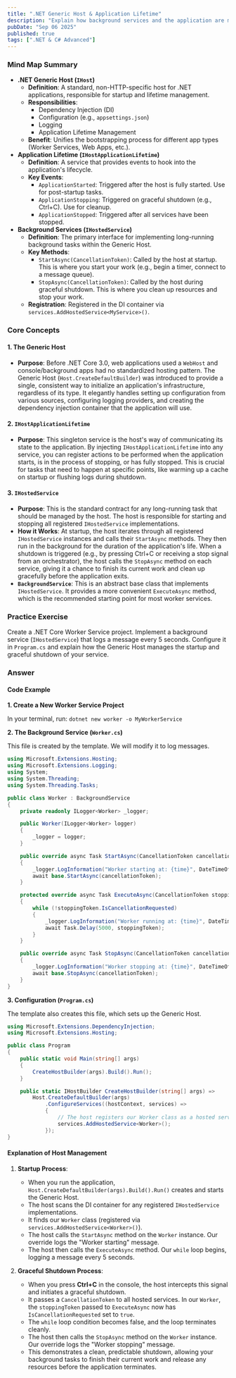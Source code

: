 ```yaml
---
title: ".NET Generic Host & Application Lifetime"
description: "Explain how background services and the application are managed in .NET Core."
pubDate: "Sep 06 2025"
published: true
tags: [".NET & C# Advanced"]
---
```


### Mind Map Summary

- **.NET Generic Host (`IHost`)**
  - **Definition**: A standard, non-HTTP-specific host for .NET applications, responsible for startup and lifetime management.
  - **Responsibilities**:
    - Dependency Injection (DI)
    - Configuration (e.g., `appsettings.json`)
    - Logging
    - Application Lifetime Management
  - **Benefit**: Unifies the bootstrapping process for different app types (Worker Services, Web Apps, etc.).
- **Application Lifetime (`IHostApplicationLifetime`)**
  - **Definition**: A service that provides events to hook into the application's lifecycle.
  - **Key Events**:
    - `ApplicationStarted`: Triggered after the host is fully started. Use for post-startup tasks.
    - `ApplicationStopping`: Triggered on graceful shutdown (e.g., Ctrl+C). Use for cleanup.
    - `ApplicationStopped`: Triggered after all services have been stopped.
- **Background Services (`IHostedService`)**
  - **Definition**: The primary interface for implementing long-running background tasks within the Generic Host.
  - **Key Methods**:
    - `StartAsync(CancellationToken)`: Called by the host at startup. This is where you start your work (e.g., begin a timer, connect to a message queue).
    - `StopAsync(CancellationToken)`: Called by the host during graceful shutdown. This is where you clean up resources and stop your work.
  - **Registration**: Registered in the DI container via `services.AddHostedService<MyService>()`.

### Core Concepts

#### 1. The Generic Host
- **Purpose**: Before .NET Core 3.0, web applications used a `WebHost` and console/background apps had no standardized hosting pattern. The Generic Host (`Host.CreateDefaultBuilder`) was introduced to provide a single, consistent way to initialize an application's infrastructure, regardless of its type. It elegantly handles setting up configuration from various sources, configuring logging providers, and creating the dependency injection container that the application will use.

#### 2. `IHostApplicationLifetime`
- **Purpose**: This singleton service is the host's way of communicating its state to the application. By injecting `IHostApplicationLifetime` into any service, you can register actions to be performed when the application starts, is in the process of stopping, or has fully stopped. This is crucial for tasks that need to happen at specific points, like warming up a cache on startup or flushing logs during shutdown.

#### 3. `IHostedService`
- **Purpose**: This is the standard contract for any long-running task that should be managed by the host. The host is responsible for starting and stopping all registered `IHostedService` implementations.
- **How it Works**: At startup, the host iterates through all registered `IHostedService` instances and calls their `StartAsync` methods. They then run in the background for the duration of the application's life. When a shutdown is triggered (e.g., by pressing Ctrl+C or receiving a stop signal from an orchestrator), the host calls the `StopAsync` method on each service, giving it a chance to finish its current work and clean up gracefully before the application exits.
- **`BackgroundService`**: This is an abstract base class that implements `IHostedService`. It provides a more convenient `ExecuteAsync` method, which is the recommended starting point for most worker services.

### Practice Exercise

Create a .NET Core Worker Service project. Implement a background service (`IHostedService`) that logs a message every 5 seconds. Configure it in `Program.cs` and explain how the Generic Host manages the startup and graceful shutdown of your service.

### Answer

#### Code Example

**1. Create a New Worker Service Project**

In your terminal, run: `dotnet new worker -o MyWorkerService`

**2. The Background Service (`Worker.cs`)**

This file is created by the template. We will modify it to log messages.

```csharp
using Microsoft.Extensions.Hosting;
using Microsoft.Extensions.Logging;
using System;
using System.Threading;
using System.Threading.Tasks;

public class Worker : BackgroundService
{
    private readonly ILogger<Worker> _logger;

    public Worker(ILogger<Worker> logger)
    {
        _logger = logger;
    }

    public override async Task StartAsync(CancellationToken cancellationToken)
    {
        _logger.LogInformation("Worker starting at: {time}", DateTimeOffset.Now);
        await base.StartAsync(cancellationToken);
    }

    protected override async Task ExecuteAsync(CancellationToken stoppingToken)
    {
        while (!stoppingToken.IsCancellationRequested)
        {
            _logger.LogInformation("Worker running at: {time}", DateTimeOffset.Now);
            await Task.Delay(5000, stoppingToken);
        }
    }

    public override async Task StopAsync(CancellationToken cancellationToken)
    {
        _logger.LogInformation("Worker stopping at: {time}", DateTimeOffset.Now);
        await base.StopAsync(cancellationToken);
    }
}
```

**3. Configuration (`Program.cs`)**

The template also creates this file, which sets up the Generic Host.

```csharp
using Microsoft.Extensions.DependencyInjection;
using Microsoft.Extensions.Hosting;

public class Program
{
    public static void Main(string[] args)
    {
        CreateHostBuilder(args).Build().Run();
    }

    public static IHostBuilder CreateHostBuilder(string[] args) =>
        Host.CreateDefaultBuilder(args)
            .ConfigureServices((hostContext, services) =>
            {
                // The host registers our Worker class as a hosted service.
                services.AddHostedService<Worker>();
            });
}
```

#### Explanation of Host Management

1.  **Startup Process**:
    -   When you run the application, `Host.CreateDefaultBuilder(args).Build().Run()` creates and starts the Generic Host.
    -   The host scans the DI container for any registered `IHostedService` implementations.
    -   It finds our `Worker` class (registered via `services.AddHostedService<Worker>()`).
    -   The host calls the `StartAsync` method on the `Worker` instance. Our override logs the "Worker starting" message.
    -   The host then calls the `ExecuteAsync` method. Our `while` loop begins, logging a message every 5 seconds.

2.  **Graceful Shutdown Process**:
    -   When you press **Ctrl+C** in the console, the host intercepts this signal and initiates a graceful shutdown.
    -   It passes a `CancellationToken` to all hosted services. In our `Worker`, the `stoppingToken` passed to `ExecuteAsync` now has `IsCancellationRequested` set to `true`.
    -   The `while` loop condition becomes false, and the loop terminates cleanly.
    -   The host then calls the `StopAsync` method on the `Worker` instance. Our override logs the "Worker stopping" message.
    -   This demonstrates a clean, predictable shutdown, allowing your background tasks to finish their current work and release any resources before the application terminates.